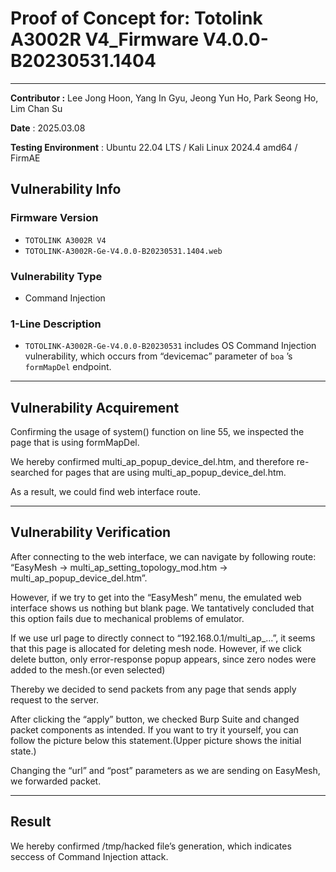 # Proof of Concept for: **Totolink A3002R V4_Firmware V4.0.0-B20230531.1404**

---

**Contributor :** Lee Jong Hoon, Yang In Gyu, Jeong Yun Ho, Park Seong Ho, Lim Chan Su

**Date** : 2025.03.08

**Testing Environment** : Ubuntu 22.04 LTS / Kali Linux 2024.4 amd64 / FirmAE

## Vulnerability Info

### Firmware Version

- `TOTOLINK A3002R V4`
- `TOTOLINK-A3002R-Ge-V4.0.0-B20230531.1404.web`

### Vulnerability Type

- Command Injection

### 1-Line Description

- `TOTOLINK-A3002R-Ge-V4.0.0-B20230531` includes OS Command Injection vulnerability, which occurs from “devicemac” parameter of `boa` ’s `formMapDel` endpoint.

---

## Vulnerability Acquirement



Confirming the usage of system() function on line 55, we inspected the page that is using formMapDel.



We hereby confirmed multi_ap_popup_device_del.htm, and therefore re-searched for pages that are using multi_ap_popup_device_del.htm.



As a result, we could find web interface route.

---

## Vulnerability Verification



After connecting to the web interface, we can navigate by following route: “EasyMesh → multi_ap_setting_topology_mod.htm → multi_ap_popup_device_del.htm”.

However, if we try to get into the “EasyMesh” menu, the emulated web interface shows us nothing but blank page. We tantatively concluded that this option fails due to mechanical problems of emulator.



If we use url page to directly connect to “192.168.0.1/multi_ap_…”, it seems that this page is allocated for deleting mesh node. However, if we click delete button, only error-response popup appears, since zero nodes were added to the mesh.(or even selected)



Thereby we decided to send packets from any page that sends apply request to the server.



After clicking the “apply” button, we checked Burp Suite and changed packet components as intended. If you want to try it yourself, you can follow the picture below this statement.(Upper picture shows the initial state.)



Changing the “url” and “post” parameters as we are sending on EasyMesh, we forwarded packet.

---

## Result



We hereby confirmed /tmp/hacked file’s generation, which indicates seccess of Command Injection attack.

